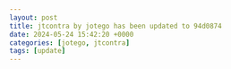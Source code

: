```yaml
---
layout: post
title: jtcontra by jotego has been updated to 94d0874
date: 2024-05-24 15:42:20 +0000
categories: [jotego, jtcontra]
tags: [update]
---
```



